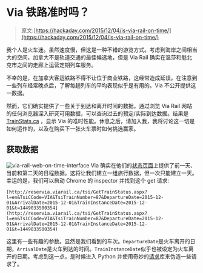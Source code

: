 # Via 铁路准时吗？

> 原文:[https://hackaday.com/2015/12/04/is-via-rail-on-time/](https://hackaday.com/2015/12/04/is-via-rail-on-time/)

我个人是火车迷。虽然速度慢，但这是一种不错的游览方式。考虑到海岸之间相当大的空间，加拿大不是轨道交通的最佳候选地，但是 Via Rail 确实在温莎和魁北克市之间的走廊上运营定期列车服务。

不幸的是，在加拿大客运铁路不得不让位于商业铁路，这经常造成延误。在注意到一些列车经常晚点后，了解每趟列车的平均表现似乎是有用的。Via 不公开提供这一数据。

然而，它们确实提供了一些关于到达和离开时间的数据。通过浏览 Via Rail 网站的任何浏览器深入研究可用数据，可以查询过去的预定/实际到达数据。结果是 [TrainStats.ca](http://www.trainstats.ca/) ，显示 Via 的准时性能。休息之后，请加入我，我将讨论这一切是如何运作的，以及在购买下一张火车票时如何挑选赢家。

## 获取数据

![via-rail-web-on-time-interface](../Images/b7314c0ca79e1520cdc3646579387847.png) Via 确实在他们的[状态页面](http://reservia.viarail.ca/tsi/tsiresult.aspx?l=en&from=iframe)上提供了前一天、当前和第二天的日程数据。这将让我们建立一组旅行数据，但一次只能建立一天。幸运的是，我们可以启动 Chrome 的 inspector 并找到这个 get 请求:

`[http://reservia.viarail.ca/tsi/GetTrainStatus.aspx?l=en&TsiCCode=VIA&TsiTrainNumber=87&DepartureDate=2015-12-01&ArrivalDate=2015-12-01&TrainInstanceDate=2015-12-01&t=1449033500354](http://reservia.viarail.ca/tsi/GetTrainStatus.aspx?l=en&TsiCCode=VIA&TsiTrainNumber=87&DepartureDate=2015-12-01&ArrivalDate=2015-12-01&TrainInstanceDate=2015-12-01&t=1449033500354)`

这里有一些有趣的参数。显然是我们看到的车次。`DepartureDate`是火车离开的日期，`ArrivalDate`是火车到达的时间。`TrainInstanceDate`似乎也被设定为火车离开的日期。考虑到这一点，是时候进入 Python 并使用奇妙的[请求](http://docs.python-requests.org/en/latest/)库来伪造一些请求了。

<template class="js-file-alert-template"></template>